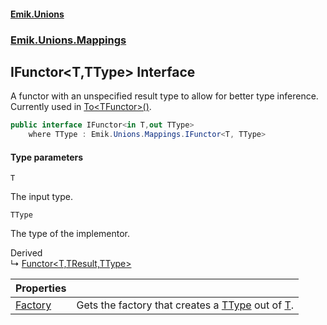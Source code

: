 #### [Emik.Unions](index.md 'index')
### [Emik.Unions.Mappings](Emik.Unions.Mappings.md 'Emik.Unions.Mappings')

## IFunctor<T,TType> Interface

A functor with an unspecified result type to allow for better type inference.  
Currently used in [To&lt;TFunctor&gt;()](Functor{T,TResult,TType}.To{TFunctor}.md 'Emik.Unions.Mappings.Functor<T,TResult,TType>.To<TFunctor>()').

```csharp
public interface IFunctor<in T,out TType>
    where TType : Emik.Unions.Mappings.IFunctor<T, TType>
```
#### Type parameters

<a name='Emik.Unions.Mappings.IFunctor_T,TType_.T'></a>

`T`

The input type.

<a name='Emik.Unions.Mappings.IFunctor_T,TType_.TType'></a>

`TType`

The type of the implementor.

Derived  
&#8627; [Functor&lt;T,TResult,TType&gt;](Functor{T,TResult,TType}.md 'Emik.Unions.Mappings.Functor<T,TResult,TType>')

| Properties | |
| :--- | :--- |
| [Factory](IFunctor{T,TType}.Factory.md 'Emik.Unions.Mappings.IFunctor<T,TType>.Factory') | Gets the factory that creates a [TType](IFunctor{T,TType}.md#Emik.Unions.Mappings.IFunctor_T,TType_.TType 'Emik.Unions.Mappings.IFunctor<T,TType>.TType') out of [T](IFunctor{T,TType}.md#Emik.Unions.Mappings.IFunctor_T,TType_.T 'Emik.Unions.Mappings.IFunctor<T,TType>.T'). |
